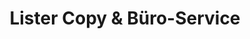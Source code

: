 ---
title: "Lister Copy & Büro-Service"
url: /hannover/lister-copy-und-buero-service/
shop: Schreibwaren
---